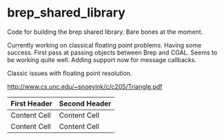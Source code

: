 # brep_shared_library

Code for building the brep shared library. Bare bones at the moment. 

Currently working on classical floating point problems. Having some success. 
First pass at passing objects between Brep and CGAL. Seems to be working quite well. 
Adding support now for message callbacks. 

Classic issues with floating point resolution. 

http://www.cs.unc.edu/~snoeyink/c/c205/Triangle.pdf

First Header  | Second Header
------------- | -------------
Content Cell  | Content Cell
Content Cell  | Content Cell

